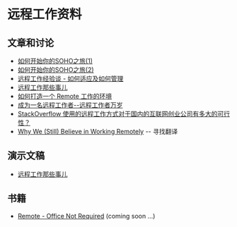 远程工作资料
================

文章和讨论
-------------

 - [如何开始你的SOHO之旅(1)](http://terrytai.com/articles/2-how-to-begin-soho-1)
 - [如何开始你的SOHO之旅(2)](http://terrytai.com/articles/4-remote-full-time-job)
 - [远程工作经验谈 - 如何适应及如何管理](http://yedingding.com/2013/07/24/remote-team-the-things-you-should-know.html)
 - [远程工作那些事儿](http://blog.wangyaodi.com/2013/07/20/remote-working/)
 - [如何打造一个 Remote 工作的环境](http://smalltalk.xdite.net/posts/73953-how-to-create-a-remote-environment)
 - [成为一名远程工作者--远程工作者万岁](http://blogs.msdn.com/b/scott_hanselman/archive/2013/02/28/10398083.aspx)
 - [StackOverflow 使用的远程工作方式对于国内的互联网创业公司有多大的可行性？](http://www.zhihu.com/question/20759108)
 - [Why We (Still) Believe in Working Remotely](http://blog.stackoverflow.com/2013/02/why-we-still-believe-in-working-remotely/) -- 寻找翻译

演示文稿
------------

 - [远程工作那些事儿](https://speakerdeck.com/yorzi/yuan-cheng-gong-zuo-na-xie-shi-er)

书籍
------------

 - [Remote - Office Not Required](http://37signals.com/remote) (coming soon ...)

